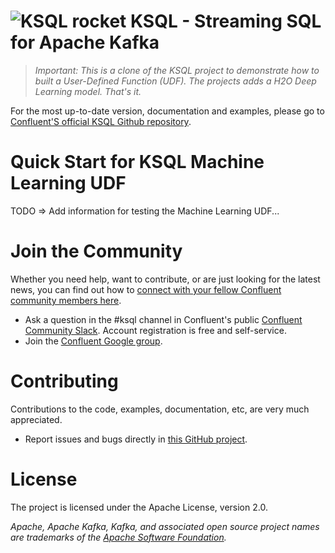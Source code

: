 # ![KSQL rocket](ksq-lrocket.png) KSQL - Streaming SQL for Apache Kafka



> *Important: This is a clone of the KSQL project to demonstrate how to built a User-Defined Function (UDF). The projects adds a H2O Deep Learning model. That's it.*

For the most up-to-date version, documentation and examples, please go to [Confluent'S official KSQL Github repository](https://github.com/confluentinc/ksql).

# Quick Start for KSQL Machine Learning UDF
TODO => Add information for testing the Machine Learning UDF...




# Join the Community
Whether you need help, want to contribute, or are just looking for the latest news, you can find out how to [connect with your fellow Confluent community members here](https://www.confluent.io/contact-us-thank-you/).

* Ask a question in the #ksql channel in Confluent's public [Confluent Community Slack](https://slackpass.io/confluentcommunity). Account registration is free and self-service.
* Join the [Confluent Google group](https://groups.google.com/forum/#!forum/confluent-platform).

# Contributing
Contributions to the code, examples, documentation, etc, are very much appreciated. 

- Report issues and bugs directly in [this GitHub project](https://github.com/kaiwaehner/ksql/issues).

# License
The project is licensed under the Apache License, version 2.0.

*Apache, Apache Kafka, Kafka, and associated open source project names are trademarks of the [Apache Software Foundation](https://www.apache.org/).*

